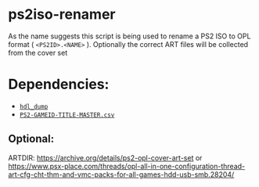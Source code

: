 # ps2iso-renamer
As the name suggests this script is being used to rename a PS2 ISO to OPL
format ( `<PS2ID>.<NAME>` ). Optionally the correct ART files will be collected
from the cover set

# Dependencies:
* [`hdl_dump`]( https://github.com/ps2homebrew/hdl-dump )
* [`PS2-GAMEID-TITLE-MASTER.csv`]( https://github.com/Veritas83/PS2-OPL-CFG/blob/master/test/PS2-GAMEID-TITLE-MASTER.csv)

## Optional:
ARTDIR: https://archive.org/details/ps2-opl-cover-art-set or https://www.psx-place.com/threads/opl-all-in-one-configuration-thread-art-cfg-cht-thm-and-vmc-packs-for-all-games-hdd-usb-smb.28204/
